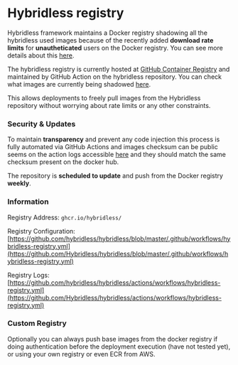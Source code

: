 # Hybridless registry

Hybridless framework maintains a Docker registry shadowing all the hybridless used images because of the recently added **download rate limits** for **unautheticated** users on the Docker registry. You can see more details about this [here](https://docs.docker.com/docker-hub/download-rate-limit/).

The hybridless registry is currently hosted at [GitHub Container Registry](https://github.blog/2020-09-01-introducing-github-container-registry/) and maintained by GitHub Action on the hybridless repository. You can check what images are currently being shadowed [here](https://github.com/Hybridless/hybridless/blob/master/.github/workflows/hybridless-registry.yml).

This allows deployments to freely pull images from the Hybridless repository without worrying about rate limits or any other constraints. 

### Security & Updates

To maintain **transparency** and prevent any code injection this process is fully automated via GitHub Actions and images checksum can be public seems on the action logs accessible [here](https://github.com/Hybridless/hybridless/actions/workflows/hybridless-registry.yml) and they should match the same checksum present on the docker hub.

The repository is **scheduled to update** and push from the Docker registry **weekly**. 

### 

### Information

Registry Address: `ghcr.io/hybridless/`

Registry Configuration: [https://github.com/hybridless/hybridless/blob/master/.github/workflows/hybridless-registry.yml](https://github.com/Hybridless/hybridless/blob/master/.github/workflows/hybridless-registry.yml)

Registry Logs: [https://github.com/hybridless/hybridless/actions/workflows/hybridless-registry.yml](https://github.com/Hybridless/hybridless/actions/workflows/hybridless-registry.yml)



### Custom Registry

Optionally you can always push base images from the docker registry if doing authentication before the deployment execution \(have not tested yet\), or using your own registry or even ECR from AWS.

